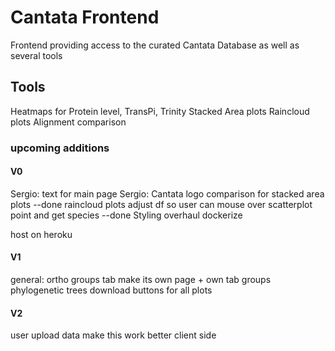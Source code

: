 # Cantata Frontend
Frontend providing access to the curated Cantata Database as well as several tools

## Tools
Heatmaps for Protein level, TransPi, Trinity
Stacked Area plots
Raincloud plots
Alignment comparison

### upcoming additions
#### V0
Sergio: text for main page
Sergio: Cantata logo
comparison for stacked area plots --done
raincloud plots adjust df so user can mouse over scatterplot point and get species --done
Styling overhaul
dockerize

host on heroku

#### V1
general: ortho groups tab
    make its own page + own tab groups
phylogenetic trees
download buttons for all plots

#### V2 
user upload data
make this work better client side
